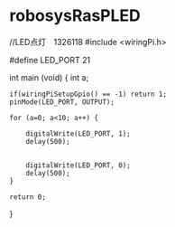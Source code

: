 # robosysRasPLED

//LED点灯　1326118
#include <wiringPi.h>

#define LED_PORT 21		

int main (void) {
	int a;

	
	if(wiringPiSetupGpio() == -1) return 1;
	pinMode(LED_PORT, OUTPUT);

	for (a=0; a<10; a++) {
		
		digitalWrite(LED_PORT, 1);
		delay(500);

		
		digitalWrite(LED_PORT, 0);
		delay(500);
	}

	return 0;
}
